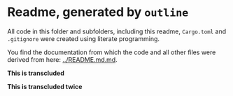 # Readme, generated by `outline`

All code in this folder and subfolders, including this readme,
`Cargo.toml` and `.gitignore` were created using literate programming.

You find the documentation from which the code and all other files were derived from
here: [../README.md.md](../README.md.md).

**This is transcluded**

**This is transcluded twice**
